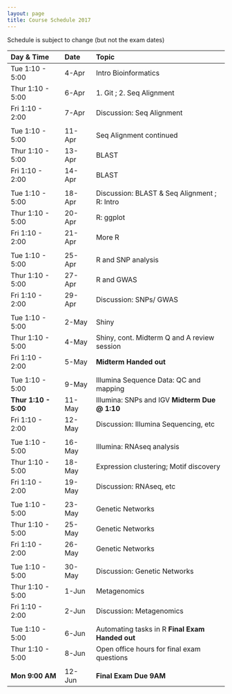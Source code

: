 ```yaml
---
layout: page
title: Course Schedule 2017
---
```


Schedule is subject to change (but not the exam dates)

| Day & Time        |  Date   |  Topic
|:------------------|:--------|:-----------
| Tue 1:10 - 5:00   |  4-Apr  |  Intro Bioinformatics
| Thur 1:10 - 5:00  |  6-Apr  |  1. Git ; 2. Seq Alignment
| Fri 1:10 - 2:00   |  7-Apr  |  Discussion: Seq Alignment
|                   |         |  
| Tue 1:10 - 5:00   |  11-Apr |  Seq Alignment continued
| Thur 1:10 - 5:00  |  13-Apr |  BLAST
| Fri 1:10 - 2:00   |  14-Apr |  BLAST
|                   |         |  
| Tue 1:10 - 5:00   |  18-Apr |  Discussion: BLAST & Seq Alignment ; R: Intro
| Thur 1:10 - 5:00  |  20-Apr |  R: ggplot
| Fri 1:10 - 2:00   |  21-Apr |  More R 
|                   |         |  
| Tue 1:10 - 5:00   |  25-Apr |  R and SNP analysis
| Thur 1:10 - 5:00  |  27-Apr |  R and GWAS
| Fri 1:10 - 2:00   |  29-Apr |  Discussion: SNPs/ GWAS
|                   |         |  
| Tue 1:10 - 5:00   |  2-May  |  Shiny
| Thur 1:10 - 5:00  |  4-May  |  Shiny, cont.  Midterm Q and A review session
| Fri 1:10 - 2:00   |  5-May  |   __Midterm Handed out__
|                   |         |  
| Tue 1:10 - 5:00   |  9-May  | Illumina Sequence Data: QC and mapping
| __Thur 1:10 - 5:00__  |  11-May  |  Illumina: SNPs and IGV  __Midterm Due @ 1:10__
| Fri 1:10 - 2:00   |  12-May  |  Discussion: Illumina Sequencing, etc
|                   |         |  
| Tue 1:10 - 5:00   |  16-May |  Illumina: RNAseq analysis
| Thur 1:10 - 5:00  |  18-May |  Expression clustering; Motif discovery
| Fri 1:10 - 2:00   |  19-May |  Discussion: RNAseq, etc
|                   |         |  
| Tue 1:10 - 5:00   |  23-May |  Genetic Networks
| Thur 1:10 - 5:00  |  25-May |  Genetic Networks
| Fri 1:10 - 2:00   |  26-May |  Genetic Networks
|                   |         |  
| Tue 1:10 - 5:00   |  30-May |  Discussion: Genetic Networks
| Thur 1:10 - 5:00  |  1-Jun  |  Metagenomics
| Fri 1:10 - 2:00   |  2-Jun  |  Discussion: Metagenomics
|                   |         |  
| Tue 1:10 - 5:00   |  6-Jun  |  Automating tasks in R __Final Exam Handed out__
| Thur 1:10 - 5:00  |  8-Jun  |  Open office hours for final exam questions 
|                   |         |
| __Mon 9:00 AM__   |  12-Jun | __Final Exam Due 9AM__